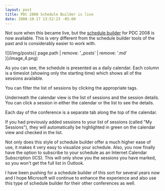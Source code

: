 ```yaml
---
layout: post
title: PDC 2008 Schedule Builder is live
date: 2008-10-17 13:52:23 -05:00
---
```


Not sure when this became live, but the [schedule builder](https://sessions.microsoftpdc.com/timeline.aspx) for PDC 2008 is now available. This is very different from the schedule builder tools of the past and is considerably easier to work with.

![](/img/posts{{ page.path | remove: '_posts' | remove: '.md' }}/image_4.png) 

As you can see, the schedule is presented as a daily calendar. Each column is a timeslot (showing only the starting time) which shows all of the sessions available. 

You can filter the list of sessions by clicking the appropriate tags.

Underneath the calendar view is the list of sessions and the session details. You can click a session in either the calendar or the list to see the details.

Each day of the conference is a separate tab along the top of the calendar.

If you had previously added sessions to your list of sessions (called "My Sessions"), they will automatically be highlighted in green on the calendar view and checked in the list.

Not only does this style of schedule builder offer a much higher ease of use, it makes it very easy to visualize your schedule. Also, you now finally have the option to subscribe to your schedule as an Internet Calendar Subscription (ICS). This will only show you the sessions you have marked, so you won't get the full list in Outlook.

I have been pushing for a schedule builder of this sort for several years now and I hope Microsoft will continue to enhance the experience and also use this type of schedule builder for their other conferences as well.
